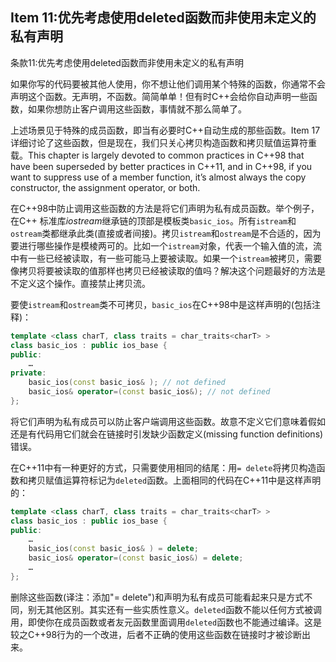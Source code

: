 ## Item 11:优先考虑使用deleted函数而非使用未定义的私有声明
条款11:优先考虑使用deleted函数而非使用未定义的私有声明

如果你写的代码要被其他人使用，你不想让他们调用某个特殊的函数，你通常不会声明这个函数。无声明，不函数。简简单单！但有时C++会给你自动声明一些函数，如果你想防止客户调用这些函数，事情就不那么简单了。

上述场景见于特殊的成员函数，即当有必要时C++自动生成的那些函数。Item 17 详细讨论了这些函数，但是现在，我们只关心拷贝构造函数和拷贝赋值运算符重载。This chapter is largely devoted to common practices in
C++98 that have been superseded by better practices in C++11, and in C++98, if you
want to suppress use of a member function, it’s almost always the copy constructor,
the assignment operator, or both.

在C++98中防止调用这些函数的方法是将它们声明为私有成员函数。举个例子，在C++ 标准库*iostream*继承链的顶部是模板类`basic_ios`。所有`istream`和`ostream`类都继承此类(直接或者间接)。拷贝`istream`和`ostream`是不合适的，因为要进行哪些操作是模棱两可的。比如一个`istream`对象，代表一个输入值的流，流中有一些已经被读取，有一些可能马上要被读取。如果一个`istream`被拷贝，需要像拷贝将要被读取的值那样也拷贝已经被读取的值吗？解决这个问题最好的方法是不定义这个操作。直接禁止拷贝流。

要使`istream`和`ostream`类不可拷贝，`basic_ios`在C++98中是这样声明的(包括注释)：
```cpp
template <class charT, class traits = char_traits<charT> >
class basic_ios : public ios_base {
public:
    …
private:
    basic_ios(const basic_ios& ); // not defined
    basic_ios& operator=(const basic_ios&); // not defined
};
```
将它们声明为私有成员可以防止客户端调用这些函数。故意不定义它们意味着假如还是有代码用它们就会在链接时引发缺少函数定义(missing function definitions)错误。

在C++11中有一种更好的方式，只需要使用相同的结尾：用`= delete`将拷贝构造函数和拷贝赋值运算符标记为`deleted`函数。上面相同的代码在C++11中是这样声明的：
```cpp
template <class charT, class traits = char_traits<charT> >
class basic_ios : public ios_base {
public:
    …
    basic_ios(const basic_ios& ) = delete;
    basic_ios& operator=(const basic_ios&) = delete;
    …
};
```
删除这些函数(译注：添加"= delete")和声明为私有成员可能看起来只是方式不同，别无其他区别。其实还有一些实质性意义。`deleted`函数不能以任何方式被调用，即使你在成员函数或者友元函数里面调用`deleted`函数也不能通过编译。这是较之C++98行为的一个改进，后者不正确的使用这些函数在链接时才被诊断出来。
